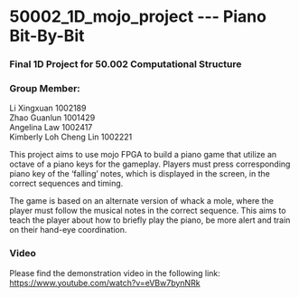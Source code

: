 # 50002_1D_mojo_project --- Piano Bit-By-Bit 

### Final 1D Project for 50.002 Computational Structure

### Group Member:
Li Xingxuan  1002189<br>
Zhao Guanlun  1001429<br>
Angelina Law  1002417<br>
Kimberly Loh Cheng Lin 1002221


This project aims to use mojo FPGA to build a piano game that utilize an octave of a piano keys for the gameplay. Players must press corresponding piano key of the ‘falling’ notes, which is displayed in the screen, in the correct sequences and timing.  

The game is based on an alternate version of whack a mole, where the player must follow the musical notes in the correct sequence. This aims to teach the player about how to briefly play the piano, be more alert and train on their hand-eye coordination. 

### Video
Please find the demonstration video in the following link:
https://www.youtube.com/watch?v=eVBw7bynNRk
